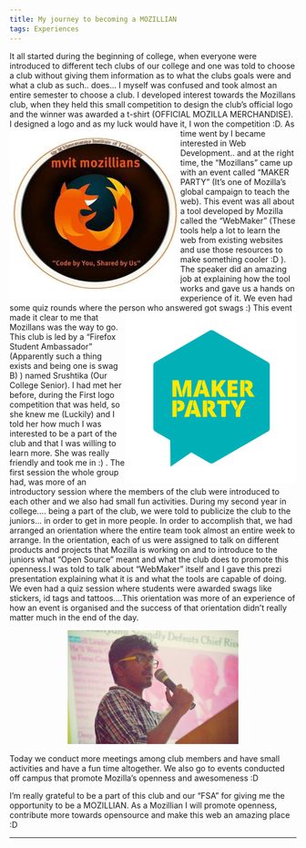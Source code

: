 ```yaml
---
title: My journey to becoming a MOZILLIAN
tags: Experiences
---
```


It all started during the beginning of college, when everyone were introduced to different tech clubs of our college and one was told to choose a club without giving them information as to what the clubs goals were and what a club as such.. does… I myself was confused and took almost an entire semester to choose a club.
I developed interest towards the Mozillans club, when they held this small competition to design the club’s official logo and the winner was awarded a t-shirt (OFFICIAL MOZILLA MERCHANDISE). I designed a logo and as my luck would have it, I won the competition :D.
<img class="image image--md" align="left" src="/assets/images/firefoxLogo.png">
As time went by I became interested in Web Development.. and at the right time, the “Mozillans” came up with an event called “MAKER PARTY” (It’s one of Mozilla’s global campaign to teach the web). This event was all about a tool developed by Mozilla called the “WebMaker” (These tools help a lot to learn the web from existing websites and use those resources to make something cooler :D ). The speaker did an amazing job at explaining how the tool works and gave us a hands on experience of it. We even had some quiz rounds where the person who answered got swags :)
<img class="image image--md" align="right" src="/assets/images/makerParty.png">
This event made it clear to me that Mozillans was the way to go. This club is led by a “Firefox Student Ambassador” (Apparently such a thing exists and being one is swag B) ) named Srushtika (Our College Senior). I had met her before, during the First logo competition that was held, so she knew me (Luckily) and I told her how much I was interested to be a part of the club and that I was willing to learn more. She was really friendly and took me in :) .
The first session the whole group had, was more of an introductory session where the members of the club were introduced to each other and we also had small fun activities.
During my second year in college…. being a part of the club, we were told to publicize the club to the juniors… in order to get in more people. In order to accomplish that, we had arranged an orientation where the entire team took almost an entire week to arrange. In the orientation, each of us were assigned to talk on different products and projects that Mozilla is working on and to introduce to the juniors what “Open Source” meant and what the club does to promote this openness.I was told to talk about “WebMaker” itself and I gave this prezi presentation explaining what it is and what the tools are capable of doing. We even had a quiz session where students were awarded swags like stickers, id tags and tattoos….This orientation was more of an experience of how an event is organised and the success of that orientation didn’t really matter much in the end of the day.

<p align="center">
  <img class="image image--xl" src="/assets/images/fsaTalk.jpeg">
</p>

Today we conduct more meetings among club members and have small activities and have a fun time altogether. We also go to events conducted off campus that promote Mozilla’s openness and awesomeness :D

I’m really grateful to be a part of this club and our “FSA” for giving me the opportunity to be a MOZILLIAN. As a Mozillian I will promote openness, contribute more towards opensource and make this web an amazing place :D

---
